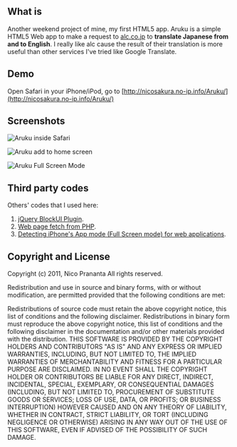 ## What is

Another weekend project of mine, my first HTML5 app. Aruku is a simple HTML5 Web app to make a request to [alc.co.jp](http://alc.co.jp) to **translate Japanese from and to English**. I really like alc cause the result of their translation is more useful than other services I've tried like Google Translate.

## Demo

Open Safari in your iPhone/iPod, go to [http://nicosakura.no-ip.info/Aruku/](http://nicosakura.no-ip.info/Aruku/)

## Screenshots

![Aruku inside Safari](http://f.cl.ly/items/3Z1R1o3s241X1T3h2S2S/Pastebot%202011-10-17%2006.14.25%20AM%203.png)

![Aruku add to home screen](http://f.cl.ly/items/0W3X0d3C44303I240I0I/aruku-add-to-home-screen.png)

![Aruku Full Screen Mode](http://f.cl.ly/items/3j1X3M2d3Q1D2P3F2e3e/Pastebot%202011-10-17%2006.14.25%20AM%202.png)


## Third party codes

Others' codes that I used here:

1. [jQuery BlockUI Plugin](http://jquery.malsup.com/block/).
2. [Web page fetch from PHP](http://nashruddin.com/fetching-a-web-page-from-php-code.html).
3. [Detecting iPhone's App mode (Full Screen mode) for web applications](http://www.bennadel.com/blog/1950-Detecting-iPhone-s-App-Mode-Full-Screen-Mode-For-Web-Applications.htm).



## Copyright and License

Copyright (c) 2011, Nico Prananta
All rights reserved.

Redistribution and use in source and binary forms, with or without modification, are permitted provided that the following conditions are met:

Redistributions of source code must retain the above copyright notice, this list of conditions and the following disclaimer.
Redistributions in binary form must reproduce the above copyright notice, this list of conditions and the following disclaimer in the documentation and/or other materials provided with the distribution.
THIS SOFTWARE IS PROVIDED BY THE COPYRIGHT HOLDERS AND CONTRIBUTORS "AS IS" AND ANY EXPRESS OR IMPLIED WARRANTIES, INCLUDING, BUT NOT LIMITED TO, THE IMPLIED WARRANTIES OF MERCHANTABILITY AND FITNESS FOR A PARTICULAR PURPOSE ARE DISCLAIMED. IN NO EVENT SHALL THE COPYRIGHT HOLDER OR CONTRIBUTORS BE LIABLE FOR ANY DIRECT, INDIRECT, INCIDENTAL, SPECIAL, EXEMPLARY, OR CONSEQUENTIAL DAMAGES (INCLUDING, BUT NOT LIMITED TO, PROCUREMENT OF SUBSTITUTE GOODS OR SERVICES; LOSS OF USE, DATA, OR PROFITS; OR BUSINESS INTERRUPTION) HOWEVER CAUSED AND ON ANY THEORY OF LIABILITY, WHETHER IN CONTRACT, STRICT LIABILITY, OR TORT (INCLUDING NEGLIGENCE OR OTHERWISE) ARISING IN ANY WAY OUT OF THE USE OF THIS SOFTWARE, EVEN IF ADVISED OF THE POSSIBILITY OF SUCH DAMAGE.

